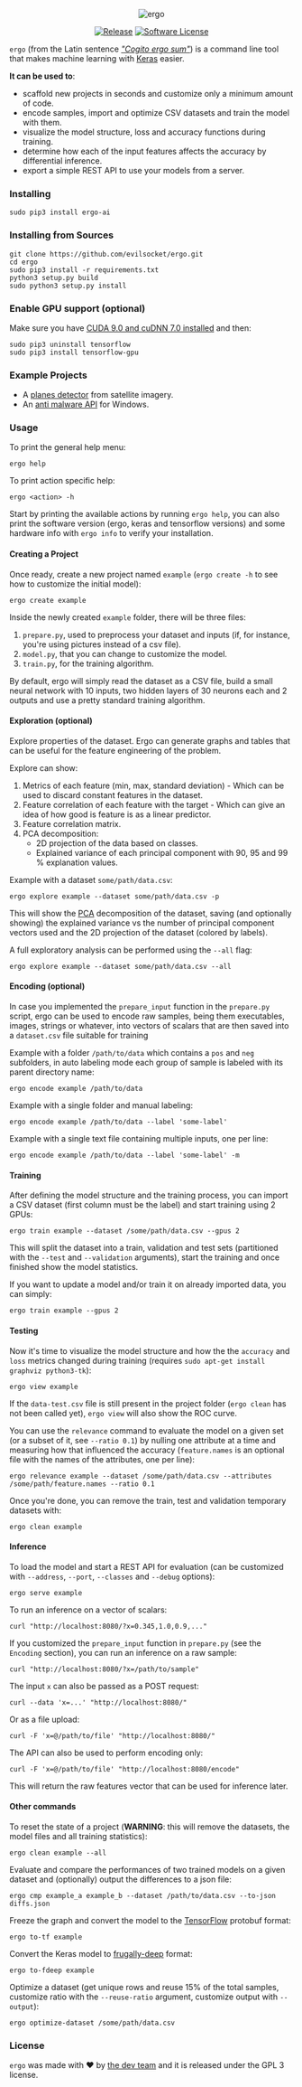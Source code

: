 <p align="center">
  <img alt="ergo" src="https://i.imgur.com/EO9PdNp.jpg"/>
  <p align="center">
    <a href="https://github.com/evilsocket/ergo/releases/latest"><img alt="Release" src="https://img.shields.io/github/release/evilsocket/ergo.svg?style=flat-square"></a>
    <a href="https://github.com/evilsocket/ergo/blob/master/LICENSE.md"><img alt="Software License" src="https://img.shields.io/badge/license-GPL3-brightgreen.svg?style=flat-square"></a>
  </p>
</p>

`ergo` (from the Latin sentence *["Cogito ergo sum"](https://en.wikipedia.org/wiki/Cogito,_ergo_sum)*) is a command line tool that makes machine learning with [Keras](https://keras.io/) easier. 

**It can be used to**: 

* scaffold new projects in seconds and customize only a minimum amount of code.
* encode samples, import and optimize CSV datasets and train the model with them.
* visualize the model structure, loss and accuracy functions during training.
* determine how each of the input features affects the accuracy by differential inference.
* export a simple REST API to use your models from a server.

### Installing

    sudo pip3 install ergo-ai

### Installing from Sources

    git clone https://github.com/evilsocket/ergo.git
    cd ergo
    sudo pip3 install -r requirements.txt
    python3 setup.py build
    sudo python3 setup.py install

### Enable GPU support (optional)

Make sure you have [CUDA 9.0 and cuDNN 7.0 installed](https://medium.com/@zhanwenchen/install-cuda-and-cudnn-for-tensorflow-gpu-on-ubuntu-79306e4ac04e) and then:

    sudo pip3 uninstall tensorflow
    sudo pip3 install tensorflow-gpu

### Example Projects

- A [planes detector](https://github.com/evilsocket/ergo-planes-detector) from satellite imagery.
- An [anti malware API](https://github.com/evilsocket/ergo-pe-av) for Windows.

### Usage

To print the general help menu:

    ergo help

To print action specific help:

    ergo <action> -h

Start by printing the available actions by running `ergo help`, you can also print the software version (ergo, keras and tensorflow versions) and some hardware info with `ergo info` to verify your installation. 

#### Creating a Project

Once ready, create a new project named `example` (`ergo create -h` to see how to customize the initial model):

    ergo create example

Inside the newly created `example` folder, there will be three files: 

1. `prepare.py`, used to preprocess your dataset and inputs (if, for instance, you're using pictures instead of a csv file).
2. `model.py`, that you can change to customize the model.
3. `train.py`, for the training algorithm.

By default, ergo will simply read the dataset as a CSV file, build a small neural network with 10 inputs, two hidden layers of 30 neurons each and 2 outputs and use a pretty standard training algorithm.

#### Exploration (optional) 

Explore properties of the dataset. Ergo can generate graphs and tables that can be useful for the feature engineering of the problem. 

Explore can show:

1. Metrics of each feature (min, max, standard deviation) - Which can be used to discard constant features in the dataset. 
2. Feature correlation of each feature with the target - Which can give an idea of how good is feature is as a linear predictor.
3. Feature correlation matrix.
4. PCA decomposition: 
    * 2D projection of the data based on classes.
    * Explained variance of each principal component with 90, 95 and 99 % explanation values.

Example with a dataset `some/path/data.csv`: 

    ergo explore example --dataset some/path/data.csv -p

This will show the [PCA](https://en.wikipedia.org/wiki/Principal_component_analysis) decomposition of the dataset, saving (and optionally showing) the explained variance vs the number of principal component vectors used and the 2D projection of the dataset (colored by labels).

A full exploratory analysis can be performed using the `--all` flag:
    
    ergo explore example --dataset some/path/data.csv --all 

#### Encoding (optional)

In case you implemented the `prepare_input` function in the `prepare.py` script, ergo can be used to encode raw samples, being them executables, images, strings or whatever, into vectors of scalars that are then saved into a `dataset.csv` file suitable for training

Example with a folder `/path/to/data` which contains a `pos` and `neg` subfolders, in auto labeling mode each group of sample is labeled with its parent directory name:

    ergo encode example /path/to/data

Example with a single folder and manual labeling:

    ergo encode example /path/to/data --label 'some-label'

Example with a single text file containing multiple inputs, one per line:

    ergo encode example /path/to/data --label 'some-label' -m

#### Training

After defining the model structure and the training process, you can import a CSV dataset (first column must be the label) and start training using 2 GPUs:

    ergo train example --dataset /some/path/data.csv --gpus 2

This will split the dataset into a train, validation and test sets (partitioned with the `--test` and `--validation` arguments), start the training and once finished show the model statistics.

If you want to update a model and/or train it on already imported data, you can simply:

    ergo train example --gpus 2

#### Testing

Now it's time to visualize the model structure and how the the `accuracy` and `loss` metrics changed during training (requires `sudo apt-get install graphviz python3-tk`):
    
    ergo view example

If the `data-test.csv` file is still present in the project folder (`ergo clean` has not been called yet), `ergo view` will also show the ROC curve.

You can use the `relevance` command to evaluate the model on a given set (or a subset of it, see `--ratio 0.1`) by nulling one attribute at a time and measuring how that influenced the accuracy (`feature.names` is an optional file with the names of the attributes, one per line):

    ergo relevance example --dataset /some/path/data.csv --attributes /some/path/feature.names --ratio 0.1

Once you're done, you can remove the train, test and validation temporary datasets with:

    ergo clean example

#### Inference

To load the model and start a REST API for evaluation (can be customized with `--address`, `--port`, `--classes` and `--debug` options): 

    ergo serve example

To run an inference on a vector of scalars:

    curl "http://localhost:8080/?x=0.345,1.0,0.9,..."

If you customized the `prepare_input` function in `prepare.py` (see the `Encoding` section), you can run an inference on a raw sample:

    curl "http://localhost:8080/?x=/path/to/sample"

The input `x` can also be passed as a POST request:

    curl --data 'x=...' "http://localhost:8080/"

Or as a file upload:

    curl -F 'x=@/path/to/file' "http://localhost:8080/"

The API can also be used to perform encoding only:

    curl -F 'x=@/path/to/file' "http://localhost:8080/encode"

This will return the raw features vector that can be used for inference later.

#### Other commands

To reset the state of a project (**WARNING**: this will remove the datasets, the model files and all training statistics):

    ergo clean example --all

Evaluate and compare the performances of two trained models on a given dataset and (optionally) output the differences to a json file:

    ergo cmp example_a example_b --dataset /path/to/data.csv --to-json diffs.json

Freeze the graph and convert the model to the [TensorFlow](https://www.tensorflow.org/) protobuf format:

    ergo to-tf example

Convert the Keras model to [frugally-deep](https://github.com/Dobiasd/frugally-deep) format:

    ergo to-fdeep example

Optimize a dataset (get unique rows and reuse 15% of the total samples, customize ratio with the `--reuse-ratio` argument, customize output with `--output`):

    ergo optimize-dataset /some/path/data.csv

### License

`ergo` was made with ♥  by [the dev team](https://github.com/evilsocket/ergo/graphs/contributors) and it is released under the GPL 3 license.

